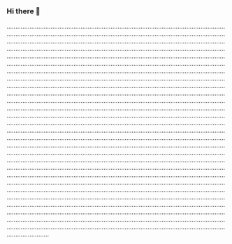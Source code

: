 ### Hi there 👋

........................................................................................................................................................................................................................................................................................................................................................................................................................................................................................................................................................................................................................................................................................................................................................................................................................................................................................................................................................................................................................................................................................................................................................................................................................................................................................................................................................................................................................................................................................................................................................................................................................................................................................................................................................................................................................................................................................................................................................................................................................................................................................................................................................................................................................................................................................................................................................................................................................................................................................................................................................................................................................................................................................................................................................................................................................................................................................................................................................................................................................................................................................................................................................................................................................................................................................................................................................................................................................................................................................................................................................................................................................................